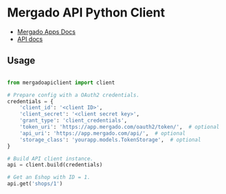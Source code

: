 # Mergado API Python Client

- [Mergado Apps Docs](http://mergado.github.io/docs/)
- [API docs](http://docs.mergado.apiary.io/)

## Usage

```python

from mergadoapiclient import client

# Prepare config with a OAuth2 credentials.
credentials = {
    'client_id': '<client ID>',
    'client_secret': '<client secret key>',
    'grant_type': 'client_credentials',
    'token_uri': 'https://app.mergado.com/oauth2/token/',  # optional
    'api_uri': 'https://app.mergado.com/api/',  # optional
    'storage_class': 'yourapp.models.TokenStorage',  # optional
}

# Build API client instance.
api = client.build(credentials)

# Get an Eshop with ID = 1.
api.get('shops/1')
```
